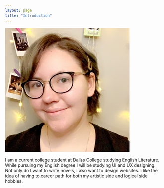 ```yaml
---
layout: page
title: "Introduction"
---
```


![title](assets/linkedinprof.jpg)


 I am a current college student at Dallas College studying English Literature. While pursuing my English degree I will be studying UI and UX designing. Not only do I want to write novels, I also want to design websites. I like the idea of having to career path for both my artistic side and logical side hobbies.
